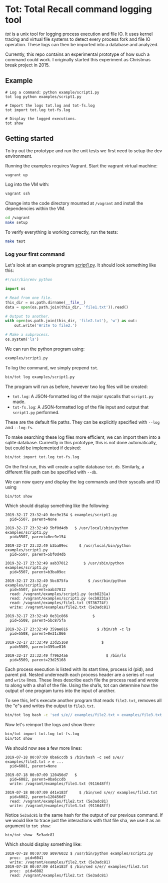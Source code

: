 # Tot: Total Recall command logging tool

*tot* is a unix tool for logging process execution and file IO. It uses kernel
tracing and virtual file systems to detect every process fork and file IO operation. These logs
can then be imported into a database and analyzed.

Currently, this repo contains an experimental prototype of how such a command could work.
I originally started this experiment as Christmas break project in 2015.

## Example

```
# Log a command: python example/script1.py
tot log python examples/script1.py

# Import the logs tot.log and tot-fs.log
tot import tot.log tot-fs.log

# Display the logged executions.
tot show
```

## Getting started

To try out the prototype and run the unit tests we first need to setup
the dev environment.

Running the examples requires Vagrant. Start the vagrant virtual machine:

```sh
vagrant up
```

Log into the VM with:

```sh
vagrant ssh
```

Change into the code directory mounted at `/vagrant` and install the
dependencies within the VM.

```sh
cd /vagrant
make setup
```

To verify everything is working correctly, run the tests:

```sh
make test
```

### Log your first command

Let's look at an example program [script1.py](examples/script1.py). It should look something
like this:

```py
#!/usr/bin/env python

import os

# Read from one file.
this_dir = os.path.dirname(__file__)
data = open(os.path.join(this_dir, 'file1.txt')).read()

# Output to another.
with open(os.path.join(this_dir, 'file2.txt'), 'w') as out:
    out.write('Write to file2.')

# Make a subprocess.
os.system('ls')
```

We can run the python program using:

```sh
examples/script1.py
```

To log the command, we simply prepend `tot`.

```sh
bin/tot log examples/script1.py
```

The program will run as before, however two log files will be created:
- `tot.log`: A JSON-formatted log of the major syscalls that `script1.py` made.
- `tot-fs.log`: A JSON-formatted log of the file input and output that `script1.py` performed.

These are the default file paths. They can be explicitly specified with `--log` and `--log-fs`.

To make searching these log files more efficient, we can import them into a sqlite database.
Currently in this prototype, this is not done automatically, but could be implemented if desired:

```sh
bin/tot import tot.log tot-fs.log
```

On the first run, this will create a sqlite database `tot.db`. Similarly, a different file path
can be specified with `--db`.

We can now query and display the log commands and their syscalls and IO using

```sh
bin/tot show
```

Which should display something like the following:

```
2019-32-17 23:32:49 0ec9e154 $ examples/script1.py
  pid=5507, parent=None

2019-32-17 23:32:49 5bf0d4db   $ /usr/local/sbin/python examples/script1.py
  pid=5507, parent=0ec9e154

2019-32-17 23:32:49 b3ba09ec     $ /usr/local/bin/python examples/script1.py
  pid=5507, parent=5bf0d4db

2019-32-17 23:32:49 aab37012       $ /usr/sbin/python examples/script1.py
  pid=5507, parent=b3ba09ec

2019-32-17 23:32:49 5bc875fa         $ /usr/bin/python examples/script1.py
  pid=5507, parent=aab37012
  read: /vagrant/examples/script1.py (ecb8231a)
  read: /vagrant/examples/script1.py (ecb8231a)
  read: /vagrant/examples/file1.txt (9736774f)
  write: /vagrant/examples/file2.txt (5e3adc81)

2019-32-17 23:32:49 0e31c866           $
  pid=5508, parent=5bc875fa

2019-32-17 23:32:49 359ae816             $ /bin/sh -c ls
  pid=5508, parent=0e31c866

2019-32-17 23:32:49 23d25168               $
  pid=5509, parent=359ae816

2019-32-17 23:32:49 f79624a6                 $ /bin/ls
  pid=5509, parent=23d25168
```

Each process execution is listed with its start time, process id (pid), and parent pid.
Nested underneath each process header are a series of `read` and `write` lines. These
lines describe each file the process read and wrote to along with a sha1 of the file.
Using the sha1s, tot can determine how the output of one program turns into the
input of another.

To see this, let's execute another program that reads `file2.txt`, removes all the "e"s and writes
the output to `file3.txt`.

```sh
bin/tot log bash -c 'sed s/e// examples/file2.txt > examples/file3.txt'
```

Now let's reimport the logs and show them:

```sh
bin/tot import tot.log tot-fs.log
bin/tot show
```

We should now see a few more lines:

```
2019-07-18 00:07:09 0ba6ccdb $ /bin/bash -c sed s/e// examples/file2.txt > e ...
  pid=6081, parent=None

2019-07-18 00:07:09 120456d7   $
  pid=6082, parent=0ba6ccdb
  write: /vagrant/examples/file3.txt (911648ff)

2019-07-18 00:07:09 d41e183f     $ /bin/sed s/e// examples/file2.txt
  pid=6082, parent=120456d7
  read: /vagrant/examples/file2.txt (5e3adc81)
  write: /vagrant/examples/file3.txt (911648ff)
```

Notice `5e3adc81` is the same hash for the output of our previous command.
If we would like to trace just the interactions with that file sha, we
use it as an argument to `tot show`:

```
bin/tot show  5e3adc81
```

Which should display something like:

```
2019-07-18 00:07:00 a0976032 $ /usr/bin/python examples/script1.py
  proc:  pid=6041
  write: /vagrant/examples/file2.txt (5e3adc81)
2019-07-18 00:07:09 d41e183f $ /bin/sed s/e// examples/file2.txt
  proc:  pid=6082
  read: /vagrant/examples/file2.txt (5e3adc81)
```